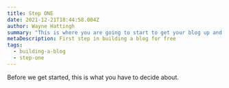 ```yaml
---
title: Step ONE
date: 2021-12-21T18:44:58.004Z
author: Wayne Hattingh
summary: "This is where you are going to start to get your blog up and running. "
metaDescription: First step in building a blog for free
tags:
  - building-a-blog
  - step-one
---
```

Before we get started, this is what you have to decide about.